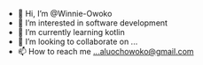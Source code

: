 - 👋 Hi, I’m @Winnie-Owoko
- 👀 I’m interested in software development
- 🌱 I’m currently learning kotlin
- 💞️ I’m looking to collaborate on ...
- 📫 How to reach me ...aluochowoko@gmail.com

<!---
Winnie-Owoko/Winnie-Owoko is a ✨ special ✨ repository because its `README.md` (this file) appears on your GitHub profile.
You can click the Preview link to take a look at your changes.
--->
